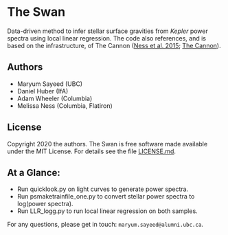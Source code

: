 # The Swan
Data-driven method to infer stellar surface gravities from *Kepler* power spectra using local linear regression. The code also references, and is based on the infrastructure, of The Cannon ([Ness et al. 2015](https://ui.adsabs.harvard.edu/abs/2018ApJ...866...15N/abstract); [The Cannon](https://github.com/mkness/TheCannon)).

## Authors
* Maryum Sayeed (UBC)
* Daniel Huber (IfA)
* Adam Wheeler (Columbia)
* Melissa Ness (Columbia, Flatiron)

## License
Copyright 2020 the authors. The Swan is free software made available under the MIT License. For details see the file [LICENSE.md](LICENSE.md).

## At a Glance:
* Run quicklook.py on light curves to generate power spectra.
* Run psmaketrainfile_one.py to convert stellar power spectra to log(power spectra).
* Run LLR_logg.py to run local linear regression on both samples.

For any questions, please get in touch: `maryum.sayeed@alumni.ubc.ca`.
